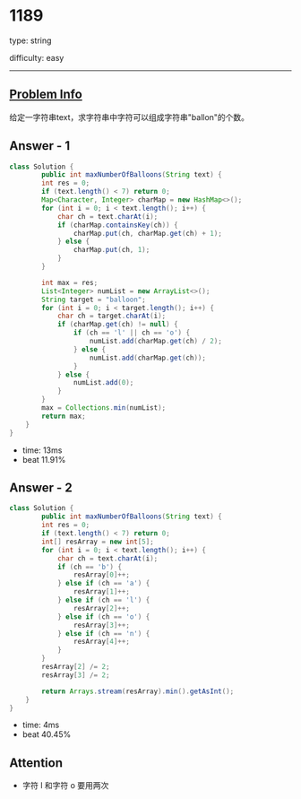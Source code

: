 
# 1189
type: string

difficulty: easy

---

## [Problem Info][problem_link]
给定一字符串text，求字符串中字符可以组成字符串"ballon"的个数。

## Answer - 1
```java
class Solution {
        public int maxNumberOfBalloons(String text) {
        int res = 0;
        if (text.length() < 7) return 0;
        Map<Character, Integer> charMap = new HashMap<>();
        for (int i = 0; i < text.length(); i++) {
            char ch = text.charAt(i);
            if (charMap.containsKey(ch)) {
                charMap.put(ch, charMap.get(ch) + 1);
            } else {
                charMap.put(ch, 1);
            }
        }

        int max = res;
        List<Integer> numList = new ArrayList<>();
        String target = "balloon";
        for (int i = 0; i < target.length(); i++) {
            char ch = target.charAt(i);
            if (charMap.get(ch) != null) {
                if (ch == 'l' || ch == 'o') {
                    numList.add(charMap.get(ch) / 2);
                } else {
                    numList.add(charMap.get(ch));
                }
            } else {
                numList.add(0);
            }
        }
        max = Collections.min(numList);
        return max;
    }
}
```

- time: 13ms
- beat 11.91%

## Answer - 2
```java
class Solution {
        public int maxNumberOfBalloons(String text) {
        int res = 0;
        if (text.length() < 7) return 0;
        int[] resArray = new int[5];
        for (int i = 0; i < text.length(); i++) {
            char ch = text.charAt(i);
            if (ch == 'b') {
                resArray[0]++;
            } else if (ch == 'a') {
                resArray[1]++;
            } else if (ch == 'l') {
                resArray[2]++;
            } else if (ch == 'o') {
                resArray[3]++;
            } else if (ch == 'n') {
                resArray[4]++;
            }
        }
        resArray[2] /= 2;
        resArray[3] /= 2;

        return Arrays.stream(resArray).min().getAsInt();
    }
}
```

- time: 4ms
- beat 40.45%

## Attention
- 字符 l 和字符 o 要用两次

[problem_link]: https://leetcode-cn.com/problems/maximum-number-of-balloons/

